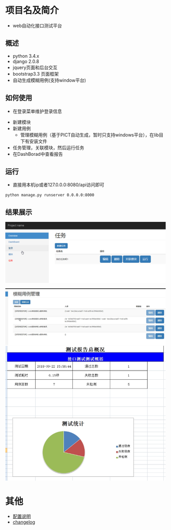 # 项目名及简介
* web自动化接口测试平台

## 概述
* python 3.4.x
* django 2.0.8
* jquery页面和后台交互
* bootstrap3.3 页面框架
* 自动生成模糊用例(支持window平台)


## 如何使用

* 在登录菜单维护登录信息
- 新建模块
- 新建用例
	- 管理模糊用例（基于PICT自动生成，暂时只支持windows平台），在lib目下有安装文件
- 任务管理，关联模块，然后运行任务
- 在DashBorad中查看报告


## 运行
- 直接用本机ip或者127.0.0.0:8080/api访问即可

```
python manage.py runserver 0.0.0.0:8000

```


## 结果展示

![dashborad.png](img/dashborad.png )

![fuzz.jpg](img/fuzz.jpg "detail.jpg")
![report.jpg](img/report.jpg "detail.jpg")

# 其他 
* [配置说明](use.md)
* [changelog](CHANGELOG.md)





